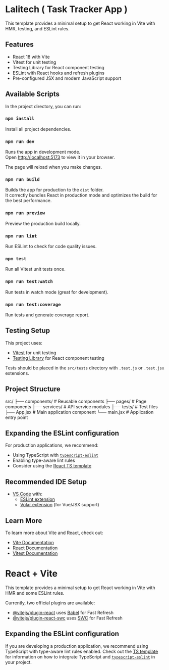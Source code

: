 # Lalitech ( Task Tracker App )

This template provides a minimal setup to get React working in Vite with HMR, testing, and ESLint rules.

## Features

- React 18 with Vite
- Vitest for unit testing
- Testing Library for React component testing
- ESLint with React hooks and refresh plugins
- Pre-configured JSX and modern JavaScript support

## Available Scripts

In the project directory, you can run:

### `npm install`
Install all project dependencies.

### `npm run dev`
Runs the app in development mode.\
Open [http://localhost:5173](http://localhost:5173) to view it in your browser.

The page will reload when you make changes.

### `npm run build`
Builds the app for production to the `dist` folder.\
It correctly bundles React in production mode and optimizes the build for the best performance.

### `npm run preview`
Preview the production build locally.

### `npm run lint`
Run ESLint to check for code quality issues.

### `npm test`
Run all Vitest unit tests once.

### `npm run test:watch`
Run tests in watch mode (great for development).

### `npm run test:coverage`
Run tests and generate coverage report.

## Testing Setup

This project uses:
- [Vitest](https://vitest.dev/) for unit testing
- [Testing Library](https://testing-library.com/) for React component testing

Tests should be placed in the `src/tests` directory with `.test.js` or `.test.jsx` extensions.

## Project Structure
src/
├── components/ # Reusable components
├── pages/ # Page components
├── services/ # API service modules
├── tests/ # Test files
├── App.jsx # Main application component
└── main.jsx # Application entry point


## Expanding the ESLint configuration

For production applications, we recommend:
- Using TypeScript with [`typescript-eslint`](https://typescript-eslint.io)
- Enabling type-aware lint rules
- Consider using the [React TS template](https://github.com/vitejs/vite/tree/main/packages/create-vite/template-react-ts)

## Recommended IDE Setup

- [VS Code](https://code.visualstudio.com/) with:
  - [ESLint extension](https://marketplace.visualstudio.com/items?itemName=dbaeumer.vscode-eslint)
  - [Volar extension](https://marketplace.visualstudio.com/items?itemName=Vue.volar) (for Vue/JSX support)

## Learn More

To learn more about Vite and React, check out:
- [Vite Documentation](https://vitejs.dev/guide/)
- [React Documentation](https://react.dev/learn)
- [Vitest Documentation](https://vitest.dev/guide/)


# React + Vite

This template provides a minimal setup to get React working in Vite with HMR and some ESLint rules.

Currently, two official plugins are available:

- [@vitejs/plugin-react](https://github.com/vitejs/vite-plugin-react/blob/main/packages/plugin-react) uses [Babel](https://babeljs.io/) for Fast Refresh
- [@vitejs/plugin-react-swc](https://github.com/vitejs/vite-plugin-react/blob/main/packages/plugin-react-swc) uses [SWC](https://swc.rs/) for Fast Refresh

## Expanding the ESLint configuration

If you are developing a production application, we recommend using TypeScript with type-aware lint rules enabled. Check out the [TS template](https://github.com/vitejs/vite/tree/main/packages/create-vite/template-react-ts) for information on how to integrate TypeScript and [`typescript-eslint`](https://typescript-eslint.io) in your project.
